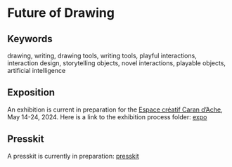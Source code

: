 # Future of Drawing

## Keywords
drawing, writing, drawing tools, writing tools, playful interactions, interaction design, storytelling objects, novel interactions, playable objects, artificial intelligence

## Exposition
An exhibition is current in preparation for the [Espace créatif Caran d’Ache](https://plateforme10.ch/espace-creatif-caran-dache/), May 14-24, 2024. Here is a link to the exhibition process folder: [expo](/expo/)

## Presskit
A presskit is currently in preparation: [presskit](/press/)